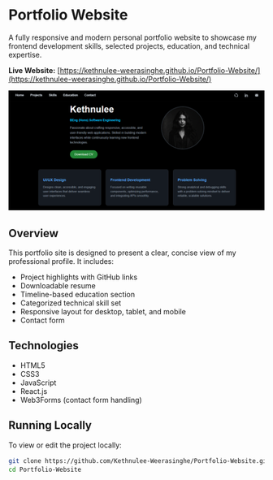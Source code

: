 # Portfolio Website

A fully responsive and modern personal portfolio website to showcase my frontend development skills, selected projects, education, and technical expertise.

**Live Website:** [https://kethnulee-weerasinghe.github.io/Portfolio-Website/](https://kethnulee-weerasinghe.github.io/Portfolio-Website/)

![Portfolio Website Screenshot](./screenshot.png)

## Overview

This portfolio site is designed to present a clear, concise view of my professional profile. It includes:

- Project highlights with GitHub links
- Downloadable resume
- Timeline-based education section
- Categorized technical skill set
- Responsive layout for desktop, tablet, and mobile
- Contact form

## Technologies

- HTML5
- CSS3
- JavaScript
- React.js
- Web3Forms (contact form handling)

## Running Locally

To view or edit the project locally:

```bash
git clone https://github.com/Kethnulee-Weerasinghe/Portfolio-Website.git
cd Portfolio-Website
